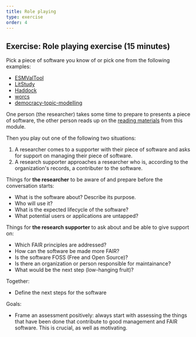 ```yaml
---
title: Role playing
type: exercise
order: 4
---
```


## Exercise: Role playing exercise (15 minutes)
Pick a piece of software you know of or pick one from the following examples:

- [ESMValTool](https://research-software-directory.org/software/esmvaltool)
- [LitStudy](https://research-software-directory.org/software/litstudy)
- [Haddock](https://research-software-directory.org/software/haddock3)
- [worcs](https://cjvanlissa.github.io/worcs/index.html)
- [democracy-topic-modelling](https://research-software-directory.org/software/democracy-topic-modelling)


One person (the researcher) takes some time to prepare to presents a piece of software, the other person reads up on the [reading materials](reading.md) from this module. 

Then you play out one of the following two situations:

1. A researcher comes to a supporter with their piece of software and asks for support on managing their piece of software.
2. A research supporter approaches a researcher who is, according to the organization's records, a contributer to the software.

Things for **the researcher** to be aware of and prepare before the conversation starts:

- What is the software about? Describe its purpose.
- Who will use it? 
- What is the expected lifecycle of the software?
- What potential users or applications are untapped?

Things for **the research supporter** to ask about and be able to give support on:

- Which FAIR principles are addressed?
- How can the software be made more FAIR?
- Is the software FOSS (Free and Open Source)?
- Is there an organization or person responsible for maintainance?
- What would be the next step (low-hanging fruit)?

Together:

- Define the next steps for the software


Goals:

- Frame an assessment positively: always start with assessing the things that have been done that contribute to good management and FAIR software. This is crucial, as well as motivating.